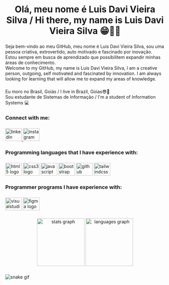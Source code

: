 <h1 align="center">Olá, meu nome é Luis Davi Vieira Silva / Hi there, my name is Luis Davi Vieira Silva 😁👋🏻</h1>

###

<p align="left">Seja bem-vindo ao meu GitHub, meu nome é Luis Davi Vieira Silva, sou uma pessoa criativa, extrovertido, auto motivado e fascinado por inovação. Estou sempre em busca de aprendizado que possibilitem expandir minhas áreas de conhecimento.<br>Welcome to my GitHub, my name is Luis Davi Vieira Silva, I am a creative person, outgoing, self motivated and fascinated by innovation. I am always looking for learning that will allow me to expand my areas of knowledge.</p>

###

<p align="left">Eu moro no Brasil, Goiás / I live in Brazil, Goias😎🌅<br>Sou estudante de Sistemas de Informação / I'm a student of Information Systems 💻</p>

###

<h3 align="left">Connect with me:</h3>

###

<div align="left">
  <a href="https://www.linkedin.com/in/luis-davi-vieira-silva-b8b331214/" target="_blank">
    <img src="https://raw.githubusercontent.com/maurodesouza/profile-readme-generator/master/src/assets/icons/social/linkedin/default.svg" width="52" height="40" alt="linkedin logo"  />
  </a>
  <a href="https://www.instagram.com/luisdaviofc/" target="_blank">
    <img src="https://raw.githubusercontent.com/maurodesouza/profile-readme-generator/master/src/assets/icons/social/instagram/default.svg" width="52" height="40" alt="instagram logo"  />
  </a>
</div>

###

<h3 align="left">Programming languages ​​that I have experience with:</h3>

###

<div align="left">
  <img src="https://cdn.jsdelivr.net/gh/devicons/devicon/icons/html5/html5-original.svg" height="40" width="52" alt="html5 logo"  />
  <img src="https://cdn.jsdelivr.net/gh/devicons/devicon/icons/css3/css3-original.svg" height="40" width="52" alt="css3 logo"  />
  <img src="https://cdn.jsdelivr.net/gh/devicons/devicon/icons/javascript/javascript-original.svg" height="40" width="52" alt="javascript logo"  />
  <img src="https://cdn.jsdelivr.net/gh/devicons/devicon/icons/bootstrap/bootstrap-original.svg" height="40" width="52" alt="bootstrap logo"  />
  <img src="https://cdn.jsdelivr.net/gh/devicons/devicon/icons/github/github-original.svg" height="40" width="52" alt="github logo"  />
  <img src="https://cdn.jsdelivr.net/gh/devicons/devicon/icons/tailwindcss/tailwindcss-original-wordmark.svg" height="40" width="52" alt="tailwindcss logo"  />
</div>

###

<h3 align="left">Programmer programs I have experience with:</h3>

###

<div align="left">
  <img src="https://cdn.jsdelivr.net/gh/devicons/devicon/icons/visualstudio/visualstudio-plain.svg" height="40" width="52" alt="visualstudio logo"  />
  <img src="https://cdn.jsdelivr.net/gh/devicons/devicon/icons/figma/figma-original.svg" height="40" width="52" alt="figma logo"  />
</div>

###

<div align="center">
  <img src="https://github-readme-stats.vercel.app/api?hide_title=false&hide_rank=false&show_icons=true&include_all_commits=true&count_private=true&disable_animations=false&theme=codeSTACKr&locale=en&hide_border=false&username=LuisDaviOFC" height="150" alt="stats graph"  />
  <img src="https://github-readme-stats.vercel.app/api/top-langs?locale=en&hide_title=false&layout=compact&card_width=320&langs_count=5&theme=codeSTACKr&hide_border=false&username=LuisDaviOFC" height="150" alt="languages graph"  />
</div>

###

 ![snake gif](https://github.com/LuisDaviOFC/LuisDaviOFC/blob/output/github-contribution-grid-snake.svg)

###
